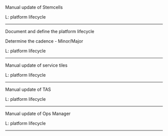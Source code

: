 Manual update of Stemcells



L: platform lifecycle

---

Document and define the platform lifecycle 

Determine the cadence - Minor/Major

L: platform lifecycle

---

Manual update of service tiles



L: platform lifecycle

---

Manual update of TAS



L: platform lifecycle

---

Manual update of Ops Manager



L: platform lifecycle

---

